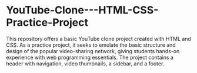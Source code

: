 # YouTube-Clone---HTML-CSS-Practice-Project
This repository offers a basic YouTube clone project created with HTML and CSS. As a practice project, it seeks to emulate the basic structure and design of the popular video-sharing network, giving students hands-on experience with web programming essentials. The project contains a header with navigation, video thumbnails, a sidebar, and a footer.
